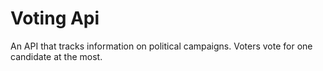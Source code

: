 # Voting Api

An API that tracks information on political campaigns. Voters vote for one candidate
at the most. 
